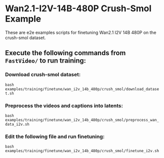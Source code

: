 # Wan2.1-I2V-14B-480P Crush-Smol Example
These are e2e examples scripts for finetuning Wan2.1 I2V 14B 480P on the crush-smol dataset.

## Execute the following commands from `FastVideo/` to run training:

### Download crush-smol dataset:

`bash examples/training/finetune/wan_i2v_14b_480p/crush_smol/download_dataset.sh`

### Preprocess the videos and captions into latents:

`bash examples/training/finetune/wan_i2v_14b_480p/crush_smol/preprocess_wan_data_i2v.sh`

### Edit the following file and run finetuning:

`bash examples/training/finetune/wan_i2v_14b_480p/crush_smol/finetune_i2v.sh`